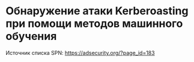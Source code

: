 # Обнаружение атаки Kerberoasting при помощи методов машинного обучения
Источник списка SPN: https://adsecurity.org/?page_id=183